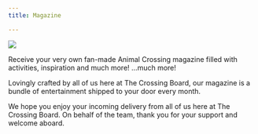 ```yaml
---
title: Magazine

---
```

<div class="image-left">
<img src="/images/magazine/february-cover.jpg" />
<div class="magazine-text-bubble">
<p>Receive your very own fan-made Animal Crossing magazine filled with activities, inspiration and much more! <span class="tiny-text">...much more!</span></p>
<p>Lovingly crafted by all of us here at The Crossing Board, our magazine is a bundle of entertainment shipped to your door every month.  </p>
<p>We hope you enjoy your incoming delivery from all of us here at The Crossing Board. On behalf of the team, thank you for your support and welcome aboard. </p>
</div>
</div>
